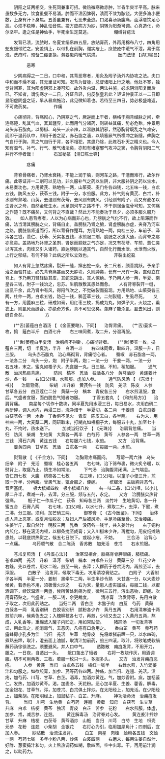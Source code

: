 <!-- { "loadSidebar": true } -->
　　阴阳之证两相交，生死同兼事可招。微热微寒微赤肿，半昏半爽半平高。脉来虽数多无力，饮食虽餐不易消。肿而不溃因脾弱，溃而不敛为脓饶。大便多溏小便数，上身有汗下身焦。五善虽兼有，七恶未全逃。口渴喜汤肠腹痛，面浮餍饮足心高。心烦不稳睡，神乱怕音焦。投方应病方为妙，阴转为阳渐可调。心真造化，命尔坚牢。逢之任是神仙手，半死余生定莫逃。
　　　　　绷缚背疮法

　　发背已溃，流脓时，冬夏宜绢帛四五层，放贴膏药，外再用棉布八寸，四角用蛇皮细带贮之，安盖绢上，以带扎在前胸，绷实疮上，庶使疮中暖气不泄，易于腐溃。洗疮时，预备二绷更换，务要患内暖气烘烘。
　　　　医门法律 【清□喻昌】

　　　　　恶寒

　　少阴病得之一二日，口中和，其背恶寒者，用灸及附子汤外内协攻之法。夫口中和而不燥不渴，其无里证可知。况背为督脉，总督诸阳上行之地，他处不寒，独觉背间寒，其为阳虚阴邪上凑可知。故外灸内温，两法并施，必求阴消阳复而后已。不知者，谓伤寒才一二日，外证且轻，何反张皇若此？讵识仲景正以一二日即显阳虚阴盛之证，早从暴病施治，此见微知着也。若待至三四日，势必极盛难返，不可救药矣。
　　　　　作痛

　　心痛彻背，背痛彻心，乃阴寒之气，厥逆而上干者，横格于胸背经脉之间，牵连痛楚，乱其气血，紊其疆界，此而用气分诸药，则转益其痛，势必危殆。仲景用乌头赤石脂丸，以蜀椒、乌头一派辛辣，以温散其阴邪，然恐胸背既乱之气难安，而即于温药队中，即用干姜之泥，赤石脂之濇，以填塞厥气所横冲之新隧，俾胸之气自行于胸，背之气自行于背，各不相犯，其患乃除，此炼石补天之精义也。今人知有温气、补气、行气、散气诸法矣，亦知有堵塞邪气攻冲之窦，令胸背阴阳二气并行不悖者哉！
　　　　石室秘箓 【清□陈士铎】

　　　　　疼痛

　　背脊骨痛者，乃肾水衰耗，不能上润于脑，则河车之路，干濇而难行，故尔作痛。此等证非一二剂可以见功，非久服补气之药以生阴，非大服补阴之药以生水，未易奏功也。方用黄芪、熟地各一两，山茱萸、麦门冬各四钱，北五味一钱，白朮五钱，防风五分，茯苓三钱，附子一分，水煎服。此方，补气则有黄芪、白朮，补水则有熟地、山萸，去湿则有茯苓，去风则有防风，引经则有附子，而又有麦冬以生肾水之母，自然金旺生水，水足则河车之路不干，不干则润金滋骨可知，又何痛之作楚？既不痛矣，又何背之不直哉？然此方不能奏功于旦夕，必须多服久服乃效。　　如人患背疼者，人以为心病而非心也，乃膀胱之气化不行，故上阻滞而作痛，法当清其膀胱之火，背痛自止。盖膀胱乃肾之腑，肾虚膀胱亦虚，夹脊乃河车之路，膀胱借肾道而行，所以背脊作楚耳。方用熟地一两，肉桂三分，车前子、泽泻各三钱，薏仁、茯苓、芡实各五钱，水煎服二剂，膀胱之水道大通，而背脊之疼亦愈矣。盖熟地乃补肾之圣剂，肾足而膀胱之气亦足，况又有茯苓、车前、薏仁类以泻其水，肉桂又引入诸药，直达膀胱以通其气，自然化行而水泄，水泄而火散，上行之郁结，有何不除？此病之所以立效也。
　　　　　开裂出蛇虱

　　如人有背上忽然疼痛，裂开一缝，撺出蛇一条，长二尺者，颇善跳跃。予亲手治之而验其证，必先背脊痛甚而又无肿块，久则肿矣，长有一尺许一条，直似立在脊上，予乃用刀轻轻破其皮，其蛇忽跳出，其人惊绝。予乃用人参一两，半夏、南星各三钱，附子一钱治之，忽苏。生肌散敷其患处而愈。　　人有背脊裂开一缝，出虱千余，此乃肾中有风，得阳气吹之，不觉破裂而虱现。方用熟地、山茱萸各三两，杜仲一两，白朮五钱，防己一钱，豨莶草三钱，二剂裂缝，生虱尽死。　　又有一方，用蓖麻三粒，研成如膏，用红枣三枚，捣成为丸，如弹子大，火烧之，熏衣上，则虱死而缝合。亦绝奇方也，真不可思议矣。蓖麻子能杀虱，虱去风出，则缝自合矣。
　　　　方

　　(艹舌)蒌薤白白酒汤 【 《金匮要略》，下同】 　治胷背痛。　　(艹舌)蒌实一枚，捣　薤白半斤　白酒七升　　右三味同煮，取二升，分温再服。

　　(艹舌)蒌薤白半夏汤　治胸痹不得卧，心痛彻背者。　　(艹舌)蒌实一枚，捣　薤白三两，切　半夏洗，半升　白酒一斗　　右四味同煮，取四升，温服一升，日三服。
　　乌头赤石脂丸　治心痛彻背，背痛彻心者。　　蜀椒　赤石脂各一两，一法各二分　乌头一分，炮　附子半两，炮；一法一分　干姜一两，一法一分　　右五味，末之，蜜丸如梧子大，先食服一丸，日三服。不知，稍加服。
　　通气散　治风热肩背痛。
　　防风　槁本　羌活　独活各八分　黄芩酒炒　黄连姜汁炒，各一钱　　右(口父)咀，水煎服。虚加人参。
　　通气防风汤 【 《东垣十书》】 　治肩背痛。　　柴胡　川升麻　黄芪各一钱　防风　羌活　陈皮　人参　甘草各五分　白豆蔻仁二分　黄蘗一分　槁本　青皮各三分　　右水煎温服，食后。气盛者宜服，面白脱色气短者勿服。
　　丁香五套丸 【 《和剂局方》】 　治肩背痛。　　南星每个切作十数块，同半夏先用水浸三日，每日易水，次用白矾二两研碎，调入水内，再浸三日，洗净焙干　半夏切，各二两　干姜炮　白朮良姜　白茯苓各一两　木香　丁香俱不见火　青皮　陈皮去白，各半两。　　右为末，用神曲一两，大麦蘖二两，同研取末，打糊丸如梧桐子大，每服五十丸，加至七十丸，不拘时，热水送下。
　　加减当归饮子 【 《元珠》】 　治肩背忽痛。　　当归　防风　柴胡　生地黄　大黄各一两半　白芍药　黄芩　人参各一两　甘草一两三钱　滑石六两　黄连五钱　　右每服六七钱，水煎。
　　又方　治背痛。
　　姜黄四两　甘草炙　羌活　白朮各一两　　右每服一两，水煎。

　　熨背散 【 《千金方》，下同】 　治胸背疼痛而闷。　　芎藭一两六铢　乌头　细辛　附子　羌活　蜀椒　桂心各五两　　右七味，治下筛布裹，微火炙令暖，以熨背上，取瘥乃止。慎生冷如常法。
　　下气汤　治胸腹背闭满，上气喘息。　　杏仁四七枚　大腹　槟榔各二七枚
　　右三味，(口父)咀，以童子小便三升，煎取一升半，分再服。曾患气发，辄合服之，便瘥。
　　槟榔汤　主破胸背恶气，音声塞闭。　　极大槟榔四枚　极小槟榔八枚
　　右一味二品，(口父)咀，以小儿尿二升半，煮减一升，去滓。分三服，频与五剂，永定。　　又方　治膀胱实热背强痛。
　　栀子仁一作瓜子仁　茯苓　知母各三两　淡竹叶　生地黄切，各一升　蜜五合　石膏八两　　右七味，(口父)咀，以水七升，煮取二升，去滓，下蜜，煮二沸，分三服。须利，加芒硝三两。
　　御寒膏 【 《古今医鉴》，下同】 　治体虚人背上恶寒，或夏月怕脱衣；及妇人产后被风冷，手足冷痛至骨。又治腰痛。　　生姜半斤，取自然汁　明胶三两　乳香　没药各一钱半，共入姜汁内　　右于铜杓内煎化，移在滚汤内顿，以柳条搅至成膏；又入川椒末少许，再搅匀，用皮纸摊贴患处，以鞋底烘热熨之，候五七日脱下。或起小疮，不妨。
　　三合汤　治背心一点痛。
　　乌药顺气散　合二陈汤　香苏散　加羌活　苍朮　　右水煎服。

　　苍朮复煎汤 【 《丹溪心法》】 　治寒湿相合，脑痛脊骨胛眼痛，膝膑痛。　　苍朮四两　羌活　升麻　泽泻　柴胡　槁本　白朮各五分　黄蘗三分　红花少许　　右銼，先以苍朮，用水二碗，煎至一碗，去滓；入群药于苍朮汤内，再煎至半，去滓服。
　　白散子　治发背，候取下毒无，次用清凉膏贴之。　　白附子　大香附子各半两　半夏一分，姜制　黑牵牛二两，半生半炒令熟　大甘遂一分，以大麦炒候黄，若赤色不用，须极慢火炒之　　右为末，量患人虚实加减，每服二钱，以蜜酒调下，续饮温酒一两盏，候所苦处刺痛为度，微利三五行，泻出恶物，即瘥。次用膏药贴之。气盛者，一服二钱，余更裁度。
　　清凉膏　治发背等，先用白散子取之，次用此药贴之。　　当归二两　香白芷　木鳖子肉　白芨　芍药　黄蘗　白蔹各一两　乳香别研　白胶香别研　腻粉各少许　黄丹五两　　右用清麻油十两煎前六味，候紫色去之；入槐柳枝各七寸，再煎，少顷又去之；入黄丹五两，熬成，入乳香等，重绵滤入罐子内贮之，用如常贴使。
　　猪蹄汤　一切发背等证，用此洗之，能消毒气，去恶肉，凡疮有口急用之。　　香白芷　黄芩　赤芍药　露蜂房小孔多为佳　当归　羌活　生草　地骨皮　先将雄猪前蹄一只，以水四碗，煮熟去蹄，取汁，澄去面上油腻，取清汁加前药，煎三四滚，取汁，将败笔或软绢蘸药汤徐徐洗之。须要避风，并人口中气。
　　透脓散　痈疽发背，不用开刀，服之，一日夜，自透出一头。　　蛾口茧出了蛾者
　　右将一枚烧作灰，用酒调服。切不可用两枚、三枚。若服一枚只一头，多服多头。　　又方　治发背痈疽恶疮。
　　人参　黄芪　当归　白朮各五钱　橘红一钱半　　右銼水煎，入竹沥姜汁和匀服之。如欲煎膏，加参、芪等药各四两。肿疡，加当归、连翘、羌活。溃疡，加芍药、川芎、甘草、白芷。酒毒，加酒炒黄连。气，加炒香附。痰，加栝蒌仁。发热，加酒炒黄芩。渴，加麦冬、天花粉。恶心加半夏、生姜、藿香。解毒，加金银花、甘草节。泻，加苍朮、白朮俱土拌炒。在太阳经上，加羌活。在少阳经上，加柴胡。在阳明经上，加鼠粘子、白芷、升麻。
　　神功活命汤　治痈疽发背。
　　当归　川芎　生地黄　白芍药　连翘　黄蘗　知母　白茯苓　生甘草　升麻　白朮　桔梗　黄芩　独活　青皮　白芷　苦参　花粉　　右水煎服。体虚，加参、朮，减苦参、连翘。
　　黄连解毒汤　治背脊对心发。
　　黄连姜汁拌炒　甘草　升麻　桔梗　白茯苓　黄芩酒炒　山栀　当归　川芎　白芍　生地　枳壳　元参　花粉　连翘　小柴胡　金银花　　右灯心为引，临用加犀角汁；四剂后，宜加人参。
　　妙贴散　治流注发背。
　　白芷　南星　肉桂　蛤粉各五钱　文蛤一两　芍药七钱　多年小粉八两，炒焦　白芨四两　　右磨末，每用生姜自然汁、好酢、葱蜜捣汁和匀，火上熬热调药如糊，敷四面，空中出毒。干，再用前汁润之，以助药力。
